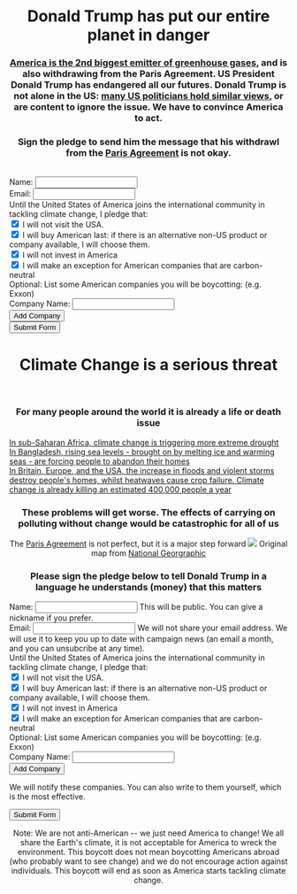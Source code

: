 <div class="col-md-12">
	<div class="col-md-8 border-box">
		<center>
			<span class="centered-text">
				<H1>Donald Trump has put our <span class="emphasis">entire planet</span> in <span class="emphasis">danger</span></H1>
				<div class="no-url-style">
					<H3><a href="https://www.epa.gov/ghgemissions/global-greenhouse-gas-emissions-data#Country" target="_blank">America is the 2nd biggest emitter of greenhouse gases</a>, and is also withdrawing from the Paris Agreement. US President <span class="emphasis">Donald Trump has endangered all our futures.</span> Donald Trump is not alone in the US: <a href="https://www.ofa.us/climate-change-deniers/#/" target="_blank">many US politicians hold similar views</a>, or are content to ignore the issue. <span class="emphasis">We have to convince America to act.</span></H3>
				</div>
				<H3>Sign the pledge to send him the message that his withdrawl from the <a href="http://unfccc.int/paris_agreement/items/9485.php" target="_blank">Paris Agreement</a> is <span class="emphasis">not okay.</span></H3>
				<br>
			</span>
		</center>
	</div>
	<div class="col-md-4 border-box">
			<form id="pledgeForm" method='GET' action='https://boycottamerica.soda.sh/forms-form.json'>
      			<input type='hidden' name='mlist' value='company-news'>
					<script>document.write("<input type='hidden' name='link' value='"+window.location.protocol+'//'+window.location.host+"/thank-you.html'/>");</script>
					<div class='form-group form-inline'>
						<label for='nameField'>Name:</label>
						<input class='form-control' type='text' name='name' id='nameField' aria-describedby='nameHelp'>
					</div>
					<div class='form-group form-inline'>
						<label for='emailField'>Email:</label>
						<input class='form-control' type='email' name='email' id='emailField' aria-describedby='emailHelp'>
					</div>
					Until the United States of America joins the international community in tackling climate change, I pledge that:
					<br>
					<div class="checkbox">
						<label>
						<input type="checkbox" name="visit" checked>
							I will not visit the USA.
						</label>
					</div>
					<div class="checkbox">
						<label>
							<input type="checkbox" name="buy-goods" checked>
								I will buy American last: if there is an alternative non-US product or company available, I will choose them.
						</label>
					</div>
					<div class="checkbox">
						<label>
							<input type="checkbox" name="invest" checked> I will not invest in America<br>
						</label>
					</div>
					<div class="checkbox">
						<label>
							<input type="checkbox" name="carbon-neutral" checked> I will make an exception for American companies that are carbon-neutral
						</label>
					</div>			
					<div id="pledgeFormDiv">
						Optional: List some American companies you will be boycotting: (e.g. Exxon)			
						<div class='form-group form-inline'>
							<label for="company_0">Company Name:</label>
							<input class='form-control' name="company" type='text' id='company_0'>
						</div>
						<div id="additionalCompanies">
						</div>
						<input class='btn btn-default btn-sm' id='addCompanyNameButton' type='button' value='Add Company'>				
					</div>
					<div>
						<input class='btn btn-primary btn-lg' type='submit' value='Submit Form'>
					</div>
			</form>
	</div>
</div>

<div class="col-md-12">
	<center>
		<H1><span class="emphasis">Climate Change</span> is a serious threat</H1>
		<br>
		<H3>For many people around the world it is already a <span class="emphasis">life</span> or <span class="emphasis">death</span> issue</H3>
	</center>
</div>

<div class="col-md-12">
	<div class="col-md-offset-2 col-md-8">
		<div class="col-md-4 no-url-style justified">
			<a href="https://www.theguardian.com/global-development/2015/nov/23/somaliland-climate-change-drought-cyclones-life-or-death-challenge" class="no-url-style" target="_blank">
				In sub-Saharan Africa, climate change is triggering more extreme drought
			</a>
		</div>
		<div class="col-md-4 no-url-style justified">
			<a href="https://www.theguardian.com/global-development/2017/jan/20/bangladesh-struggles-turn-tide-climate-change-sea-levels-rise-coxs-bazar" class="no-url-style" target="_blank">
				In Bangladesh, rising sea levels - brought on by melting ice and warming seas - are forcing people to abandon their homes
			</a>
		</div>
		<div class="col-md-4 no-url-style justified">
			<a href="http://daraint.org/wp-content/uploads/2012/09/EXECUTIVE-AND-TECHNICAL-SUMMARY.pdf" class="no-url-style" target="_blank">
				In Britain, Europe, and the USA, the increase in floods and violent storms destroy people's homes, whilst heatwaves cause crop failure. Climate change is already killing an estimated 400,000 people a year
			</a>
		</div>
	</div>
</div>
<div class="col-md-12">
	<center>
		<H3>
			<span class="emphasis">These problems will get worse.</span> The effects of carrying on polluting without change would be catastrophic <span class="emphasis">for all of us</span>
		</H3>
	</center>
</div>
<div class="col-md-12">
	<div class="col-md-offset-2 col-md-8">
		<center>
			The <a href="http://unfccc.int/paris_agreement/items/9485.php" target="_blank">Paris Agreement</a> is not perfect, but it is a major step forward
			<a href="http://news.nationalgeographic.com/2017/06/climate-change-paris-agreement-map/" target="_blank"><img src="img/map-paris-agreement.png"></a>
			<span class="muted">Original map from <a href="http://news.nationalgeographic.com/2017/06/climate-change-paris-agreement-map/" class="no-url-style" target="_blank">National Georgraphic</a></span>
		</center>
	</div>
</div>
<div class="col-md-12 pledge">
	<div class="col-md-offset-2 col-md-8">
		<center>
			<H3>Please sign the pledge below to tell Donald Trump in a language he understands (money) that this matters</H3>
		</center>
	</div>
	<div class="col-md-offset-2 col-md-8">
		<form id="pledgeForm" method='GET' action='https://boycottamerica.soda.sh/forms-form.json'>
      		<input type='hidden' name='mlist' value='company-news'>
			<script>document.write("<input type='hidden' name='link' value='"+window.location.protocol+'//'+window.location.host+"/thank-you.html'/>");</script>
			<div class='form-group form-inline'>
				<label for='nameField'>Name:</label>
				<input class='form-control' type='text' name='name' id='nameField' aria-describedby='nameHelp'>
				<span id="nameHelp" class="help-block">This will be public. You can give a nickname if you prefer.</span>
			</div>
			<div class='form-group form-inline'>
				<label for='emailField'>Email:</label>
				<input class='form-control' type='email' name='email' id='emailField' aria-describedby='emailHelp'>
				<span id="emailHelp" class="help-block">
					We will not share your email address. 
					We will use it to keep you up to date with campaign news (an email a month, and you can unsubcribe at any time).
				</span>
			</div>
			Until the United States of America joins the international community in tackling climate change, I pledge that:
			<br>
			<div class="checkbox">
				<label>
					<input type="checkbox" name="visit" checked>
					I will not visit the USA.
				</label>
			</div>
			<div class="checkbox">
				<label>
					<input type="checkbox" name="buy-goods" checked>
					I will buy American last: if there is an alternative non-US product or company available, I will choose them.
				</label>
			</div>
			<div class="checkbox">
				<label>
					<input type="checkbox" name="invest" checked> I will not invest in America<br>
				</label>
			</div>
			<div class="checkbox">
				<label>
					<input type="checkbox" name="carbon-neutral" checked> I will make an exception for American companies that are carbon-neutral
				</label>
			</div>			
			<div id="pledgeFormDiv">
				Optional: List some American companies you will be boycotting: (e.g. Exxon)			
				<div class='form-group form-inline'>
					<label for="company_0">Company Name:</label>
					<input class='form-control' name="company" type='text' id='company_0'>
				</div>
				<div id="additionalCompanies">
				</div>
				<input class='btn btn-default btn-sm' id='addCompanyNameButton' type='button' value='Add Company'>				
				<p>We will notify these companies. You can also write to them yourself, which is the most effective.</p>
			</div>
			<div>
				<input class='btn btn-primary btn-lg' type='submit' value='Submit Form'>
			</div>
		</form>
	</div>
</div> <!-- ./pledge -->
<div class="col-md-12">
	<div class="col-md-offset-3 col-md-6">
		<center>
			Note: We are not anti-American -- we just need America to change! We all share the Earth's climate, it is not acceptable for America to wreck the environment. This boycott does not mean boycotting Americans abroad (who probably want to see change) and we do not encourage action against individuals. 
			This boycott will end as soon as America starts tackling climate change.
		</center>
	</div>
</div>